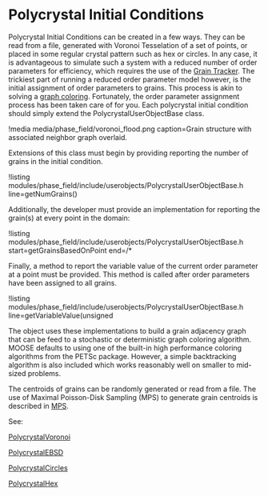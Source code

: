 # Polycrystal Initial Conditions

Polycrystal Initial Conditions can be created in a few ways. They can be read from a file, generated
with Voronoi Tesselation of a set of points, or placed in some regular crystal pattern such as hex or
circles. In any case, it is advantageous to simulate such a system with a reduced number of order
parameters for efficiency, which requires the use of the [Grain Tracker](/GrainTracker.md). The
trickiest part of running a reduced order parameter model however, is the initial assignment of
order parameters to grains. This process is akin to solving a
[graph coloring](https://en.wikipedia.org/wiki/Graph_coloring). Fortunately, the order parameter
assignment process has been taken care of for you. Each polycrystal initial condition should simply
extend the PolycrystalUserObjectBase class.

!media media/phase_field/voronoi_flood.png
       caption=Grain structure with associated neighbor graph overlaid.

Extensions of this class must begin by providing reporting the number of grains in the initial
condition.

!listing modules/phase_field/include/userobjects/PolycrystalUserObjectBase.h line=getNumGrains()

Additionally, the developer must provide an implementation for reporting the grain(s) at every point
in the domain:

!listing modules/phase_field/include/userobjects/PolycrystalUserObjectBase.h start=getGrainsBasedOnPoint end=/*

Finally, a method to report the variable value of the current order parameter at a point must be
provided. This method is called after order parameters have been assigned to all grains.

!listing modules/phase_field/include/userobjects/PolycrystalUserObjectBase.h line=getVariableValue(unsigned

The object uses these implementations to build a grain adjacency graph that can be feed to a
stochastic or deterministic graph coloring algorithm. MOOSE defaults to using one of the built-in
high performance coloring algorithms from the PETSc package. However, a simple backtracking algorithm
is also included which works reasonably well on smaller to mid-sized problems.

The centroids of grains can be randomly generated or read from a file. The use of Maximal Poisson-Disk Sampling (MPS) to generate grain centroids is described in [MPS](/MPS.md).

See:

[PolycrystalVoronoi](/PolycrystalVoronoi.md)

[PolycrystalEBSD](/PolycrystalEBSD.md)

[PolycrystalCircles](/PolycrystalCircles.md)

[PolycrystalHex](/PolycrystalHex.md)
